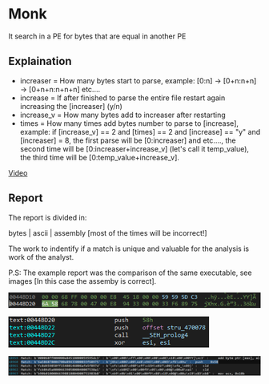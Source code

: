 # Monk
It search in a PE for bytes that are equal in another PE

## Explaination
- increaser = How many bytes start to parse, example: [0:n] -> [0+n:n+n] -> [0+n+n:n+n+n] etc....
- increase = If after finished to parse the entire file restart again increasing the [increaser] (y/n)
- increase_v = How many bytes add to increaser after restarting
- times = How many times add bytes number to parse to [increase], example: if [increase_v] == 2 and [times] == 2 and [increase] == "y" and [increaser] = 8, the first parse will be
[0:increaser] and etc...., the second time will be [0:increaser+increase_v] (let's call it temp_value), the third time will be [0:temp_value+increase_v].

[Video](https://youtu.be/lk6bFiqNY6o)


## Report
The report is divided in:

bytes | ascii | assembly [most of the times will be incorrect!]

The work to indentify if a match is unique and valuable for the analysis is work of the analyst.

P.S: The example report was the comparison of the same executable, see images [In this case the assemby is correct].

![](https://raw.githubusercontent.com/Finch4/Monk/main/hex.png?token=AMRB74AGCTDGDA7CXFGAW7K77HAUY)

![](https://raw.githubusercontent.com/Finch4/Monk/main/assembly.png?token=AMRB74BLJJQMLPHHAS4UZ7277HAVU)

![](https://raw.githubusercontent.com/Finch4/Monk/main/match.png?token=AMRB74CD5DNF3O4FV62Q4W277HAW4)
